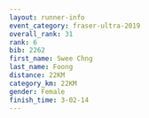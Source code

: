 ```yaml
---
layout: runner-info 
event_category: fraser-ultra-2019 
overall_rank: 31
rank: 6
bib: 2262
first_name: Swee Chng
last_name: Foong
distance: 22KM
category_km: 22KM
gender: Female
finish_time: 3-02-14
---
```

